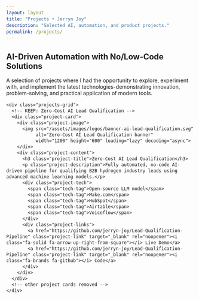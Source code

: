 ```yaml
---
layout: layout
title: "Projects • Jerryn Joy"
description: "Selected AI, automation, and product projects."
permalink: /projects/
---
```


<section class="projects projects--lock">
  <div class="container">
    <div class="section-header">
      <h2 class="section-title">AI-Driven Automation with No/Low-Code Solutions</h2>
      <p class="contact-sub">
        A selection of projects where I had the opportunity to explore, experiment with, and implement the latest technologies-demonstrating innovation, problem-solving, and practical application of modern tools.
      </p>
    </div>
    
    <div class="projects-grid">
      <!-- KEEP: Zero-Cost AI Lead Qualification -->
      <div class="project-card">
        <div class="project-image">
          <img src="/assets/images/logos/banner-ai-lead-qualification.svg"
               alt="Zero-Cost AI Lead Qualification banner"
               width="1200" height="600" loading="lazy" decoding="async">
        </div>
        <div class="project-content">
          <h3 class="project-title">Zero-Cost AI Lead Qualification</h3>
          <p class="project-description">Fully automated, no-code AI-driven pipeline for qualifying B2B hydrogen industry leads using advanced machine learning models.</p>
          <div class="project-tech">
            <span class="tech-tag">Open-source LLM model</span>
            <span class="tech-tag">Make.com</span>
            <span class="tech-tag">HubSpot</span>
            <span class="tech-tag">Airtable</span>
            <span class="tech-tag">Voiceflow</span>
          </div>
          <div class="project-links">
            <a href="https://github.com/jerryn-joy/Lead-Qualification-Pipeline" class="project-link" target="_blank" rel="noopener"><i class="fa-solid fa-arrow-up-right-from-square"></i> Live Demo</a>
            <a href="https://github.com/jerryn-joy/Lead-Qualification-Pipeline" class="project-link" target="_blank" rel="noopener"><i class="fa-brands fa-github"></i> Code</a>
          </div>
        </div>
      </div>
      <!-- other project cards removed -->
    </div>
  </div>
</section>
